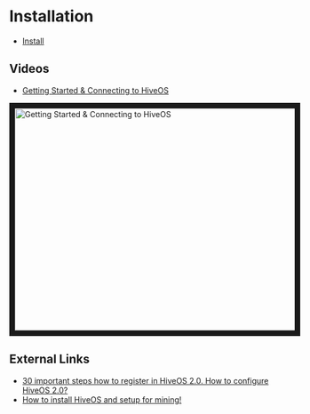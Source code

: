 # Installation

- <a href="https://hiveos.farm/install/">Install</a>

## Videos
- <a href="https://www.youtube.com/watch?v=ESi8k3Egs0c">Getting Started & Connecting to HiveOS</a>

<a href="http://www.youtube.com/watch?feature=player_embedded&v=ESi8k3Egs0c
" target="_blank"><img src="http://img.youtube.com/vi/ESi8k3Egs0c/0.jpg"
alt="Getting Started & Connecting to HiveOS" width="630" height="400" border="10" /></a>

## External Links
- <a href="http://den-pirate.ru/bez-rubriki/30-vazhnyh-shagov-kak-pravilno-registrirovatsja-v-hiveos-2-0-kak-nastroit-hiveos-2-0.html">30 important steps how to register in HiveOS 2.0. How to configure HiveOS 2.0?</a>
- <a href="https://mineshop.eu/2018/07/27/how-to-install-hiveos-and-setup-for-mining/">How to install HiveOS and setup for mining!</a>
